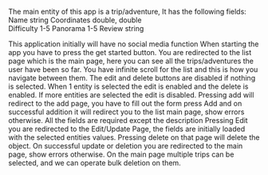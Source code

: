 The main entity of this app is a trip/adventure, It has the following fields:
Name string
Coordinates double, double	
Difficulty 1-5
Panorama 1-5
Review string

This application initially will have no social media function
When starting the app you have to press the get started button. You are redirected to the list page which is the main page, here you can see all the trips/adventures the user have been so far. You have infinite scroll for the list and this is how you navigate between them. 
The edit and delete buttons are disabled if nothing is selected.
When 1 entity is selected the edit is enabled and the delete is enabled. If more entities are selected the edit is disabled.
Pressing add will redirect to the add page, you have to fill out the form press Add and on successful addition it will redirect you to the list main page, show errors otherwise. All the fields are required except the description
Pressing Edit you are redirected to the Edit/Update Page, the fields are initially loaded with the selected entities values. Pressing delete on that page will delete the object. On successful update or deletion you are redirected to the main page, show errors otherwise.
On the main page multiple trips can be selected, and we can operate bulk deletion on them.